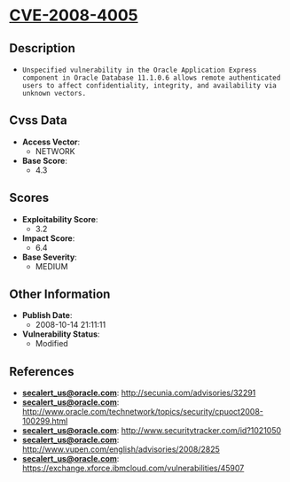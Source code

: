 
# [CVE-2008-4005](http://secunia.com/advisories/32291)

## Description

- `Unspecified vulnerability in the Oracle Application Express component in Oracle Database 11.1.0.6 allows remote authenticated users to affect confidentiality, integrity, and availability via unknown vectors.`

## Cvss Data

- **Access Vector**:
  - NETWORK
- **Base Score**:
  - 4.3

## Scores

- **Exploitability Score**:
  - 3.2
- **Impact Score**:
  - 6.4
- **Base Severity**:
  - MEDIUM

## Other Information

- **Publish Date**:
  - 2008-10-14 21:11:11
- **Vulnerability Status**:
  - Modified

## References

- **secalert_us@oracle.com**: http://secunia.com/advisories/32291
- **secalert_us@oracle.com**: http://www.oracle.com/technetwork/topics/security/cpuoct2008-100299.html
- **secalert_us@oracle.com**: http://www.securitytracker.com/id?1021050
- **secalert_us@oracle.com**: http://www.vupen.com/english/advisories/2008/2825
- **secalert_us@oracle.com**: https://exchange.xforce.ibmcloud.com/vulnerabilities/45907
